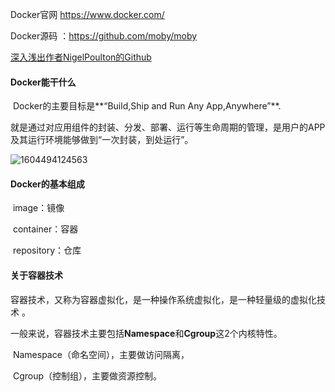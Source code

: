 Docker官网 https://www.docker.com/

Docker源码 ：https://github.com/moby/moby

[深入浅出作者NigelPoulton的Github](https://github.com/nigelpoulton)

#### Docker能干什么

​	Docker的主要目标是**“Build,Ship and Run Any App,Anywhere”**.

​	就是通过对应用组件的封装、分发、部署、运行等生命周期的管理，是用户的APP及其运行环境能够做到“一次封装，到处运行”。





![1604494124563](C:\Users\15761\AppData\Roaming\Typora\typora-user-images\1604494124563.png)

#### Docker的基本组成

​		image：镜像

​		container：容器

​		repository：仓库



#### 关于容器技术

​		容器技术，又称为容器虚拟化，是一种操作系统虚拟化，是一种轻量级的虚拟化技术 。

​		一般来说，容器技术主要包括**Namespace**和**Cgroup**这2个内核特性。

​		Namespace（命名空间），主要做访问隔离，

​		Cgroup（控制组），主要做资源控制。